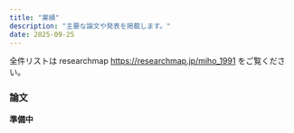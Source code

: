 ```yaml
---
title: "業績"
description: "主要な論文や発表を掲載します。"
date: 2025-09-25
---
```

  
全件リストは researchmap <https://researchmap.jp/miho_1991> をご覧ください。
  
### 論文  
**準備中**  


